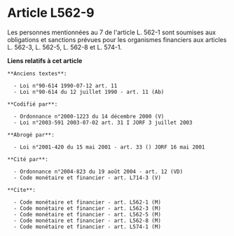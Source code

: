 # Article L562-9

Les personnes mentionnées au 7 de l'article L. 562-1 sont soumises aux obligations et sanctions prévues pour les organismes
financiers aux articles L. 562-3, L. 562-5, L. 562-8 et L. 574-1.

**Liens relatifs à cet article**

	**Anciens textes**:

	  - Loi n°90-614 1990-07-12 art. 11
	  - Loi n°90-614 du 12 juillet 1990 - art. 11 (Ab)

	**Codifié par**:

	  - Ordonnance n°2000-1223 du 14 décembre 2000 (V)
	  - Loi n°2003-591 2003-07-02 art. 31 I JORF 3 juillet 2003

	**Abrogé par**:

	  - Loi n°2001-420 du 15 mai 2001 - art. 33 () JORF 16 mai 2001

	**Cité par**:

	  - Ordonnance n°2004-823 du 19 août 2004 - art. 12 (VD)
	  - Code monétaire et financier - art. L714-3 (V)

	**Cite**:

	  - Code monétaire et financier - art. L562-1 (M)
	  - Code monétaire et financier - art. L562-3 (M)
	  - Code monétaire et financier - art. L562-5 (M)
	  - Code monétaire et financier - art. L562-8 (M)
	  - Code monétaire et financier - art. L574-1 (M)

